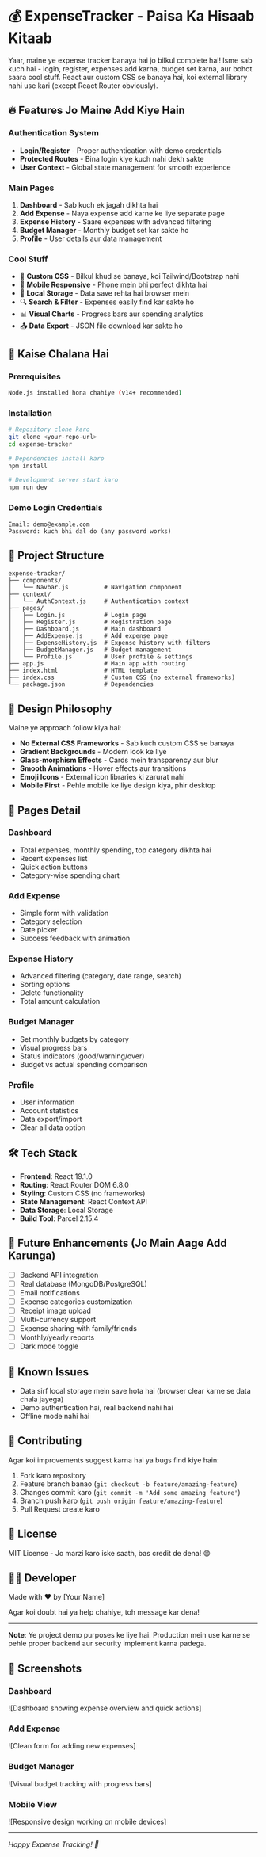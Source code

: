 # 💰 ExpenseTracker - Paisa Ka Hisaab Kitaab

Yaar, maine ye expense tracker banaya hai jo bilkul complete hai! Isme sab kuch hai - login, register, expenses add karna, budget set karna, aur bohot saara cool stuff. React aur custom CSS se banaya hai, koi external library nahi use kari (except React Router obviously).

## 🔥 Features Jo Maine Add Kiye Hain

### Authentication System
- **Login/Register** - Proper authentication with demo credentials
- **Protected Routes** - Bina login kiye kuch nahi dekh sakte
- **User Context** - Global state management for smooth experience

### Main Pages
1. **Dashboard** - Sab kuch ek jagah dikhta hai
2. **Add Expense** - Naya expense add karne ke liye separate page
3. **Expense History** - Saare expenses with advanced filtering
4. **Budget Manager** - Monthly budget set kar sakte ho
5. **Profile** - User details aur data management

### Cool Stuff
- 🎨 **Custom CSS** - Bilkul khud se banaya, koi Tailwind/Bootstrap nahi
- 📱 **Mobile Responsive** - Phone mein bhi perfect dikhta hai
- 💾 **Local Storage** - Data save rehta hai browser mein
- 🔍 **Search & Filter** - Expenses easily find kar sakte ho
- 📊 **Visual Charts** - Progress bars aur spending analytics
- 📤 **Data Export** - JSON file download kar sakte ho

## 🚀 Kaise Chalana Hai

### Prerequisites
```bash
Node.js installed hona chahiye (v14+ recommended)
```

### Installation
```bash
# Repository clone karo
git clone <your-repo-url>
cd expense-tracker

# Dependencies install karo
npm install

# Development server start karo
npm run dev
```

### Demo Login Credentials
```
Email: demo@example.com
Password: kuch bhi dal do (any password works)
```

## 📁 Project Structure

```
expense-tracker/
├── components/
│   └── Navbar.js          # Navigation component
├── context/
│   └── AuthContext.js     # Authentication context
├── pages/
│   ├── Login.js           # Login page
│   ├── Register.js        # Registration page
│   ├── Dashboard.js       # Main dashboard
│   ├── AddExpense.js      # Add expense page
│   ├── ExpenseHistory.js  # Expense history with filters
│   ├── BudgetManager.js   # Budget management
│   └── Profile.js         # User profile & settings
├── app.js                 # Main app with routing
├── index.html             # HTML template
├── index.css              # Custom CSS (no external frameworks)
└── package.json           # Dependencies
```

## 🎨 Design Philosophy

Maine ye approach follow kiya hai:

- **No External CSS Frameworks** - Sab kuch custom CSS se banaya
- **Gradient Backgrounds** - Modern look ke liye
- **Glass-morphism Effects** - Cards mein transparency aur blur
- **Smooth Animations** - Hover effects aur transitions
- **Emoji Icons** - External icon libraries ki zarurat nahi
- **Mobile First** - Pehle mobile ke liye design kiya, phir desktop

## 📱 Pages Detail

### Dashboard
- Total expenses, monthly spending, top category dikhta hai
- Recent expenses list
- Quick action buttons
- Category-wise spending chart

### Add Expense
- Simple form with validation
- Category selection
- Date picker
- Success feedback with animation

### Expense History
- Advanced filtering (category, date range, search)
- Sorting options
- Delete functionality
- Total amount calculation

### Budget Manager
- Set monthly budgets by category
- Visual progress bars
- Status indicators (good/warning/over)
- Budget vs actual spending comparison

### Profile
- User information
- Account statistics
- Data export/import
- Clear all data option

## 🛠️ Tech Stack

- **Frontend**: React 19.1.0
- **Routing**: React Router DOM 6.8.0
- **Styling**: Custom CSS (no frameworks)
- **State Management**: React Context API
- **Data Storage**: Local Storage
- **Build Tool**: Parcel 2.15.4

## 🎯 Future Enhancements (Jo Main Aage Add Karunga)

- [ ] Backend API integration
- [ ] Real database (MongoDB/PostgreSQL)
- [ ] Email notifications
- [ ] Expense categories customization
- [ ] Receipt image upload
- [ ] Multi-currency support
- [ ] Expense sharing with family/friends
- [ ] Monthly/yearly reports
- [ ] Dark mode toggle

## 🐛 Known Issues

- Data sirf local storage mein save hota hai (browser clear karne se data chala jayega)
- Demo authentication hai, real backend nahi hai
- Offline mode nahi hai

## 🤝 Contributing

Agar koi improvements suggest karna hai ya bugs find kiye hain:

1. Fork karo repository
2. Feature branch banao (`git checkout -b feature/amazing-feature`)
3. Changes commit karo (`git commit -m 'Add some amazing feature'`)
4. Branch push karo (`git push origin feature/amazing-feature`)
5. Pull Request create karo

## 📝 License

MIT License - Jo marzi karo iske saath, bas credit de dena! 😄

## 👨‍💻 Developer

Made with ❤️ by [Your Name]

Agar koi doubt hai ya help chahiye, toh message kar dena!

---

**Note**: Ye project demo purposes ke liye hai. Production mein use karne se pehle proper backend aur security implement karna padega.

## 🎉 Screenshots

### Dashboard
![Dashboard showing expense overview and quick actions]

### Add Expense
![Clean form for adding new expenses]

### Budget Manager
![Visual budget tracking with progress bars]

### Mobile View
![Responsive design working on mobile devices]

---

*Happy Expense Tracking! 💸*
